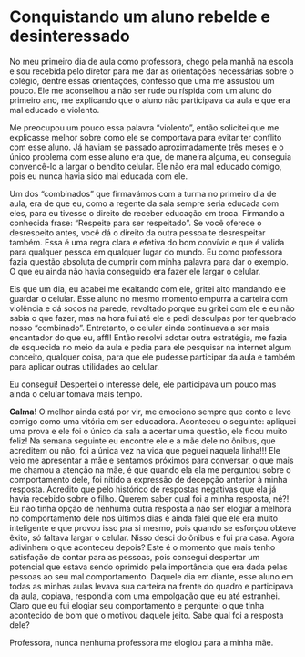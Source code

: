 # Conquistando um aluno rebelde e desinteressado


No meu primeiro dia de aula como professora, chego pela manhã na escola e sou recebida pelo diretor para me dar as orientações necessárias sobre o colégio, dentre essas orientações, confesso que uma me assustou um pouco. Ele me aconselhou a não ser rude ou ríspida com um aluno do primeiro ano, me explicando que o aluno não participava da aula e que era mal educado e violento.

Me preocupou um pouco essa palavra “violento”, então solicitei que me explicasse melhor sobre como ele se comportava para evitar ter conflito com esse aluno. 
Já haviam se passado aproximadamente três meses e o único problema com esse aluno era que, de maneira alguma, eu conseguia convencê-lo a largar o bendito celular. Ele não era mal educado comigo, pois eu nunca havia sido mal educada com ele. 

Um dos “combinados” que firmavámos com a turma no primeiro dia de aula, era de que eu, como a regente da sala sempre seria educada com eles, para eu tivesse o direito de receber educação em troca. 
Firmando a conhecida frase: “Respeite para ser respeitado”.
Se você oferece o desrespeito antes, você dá o direito da outra pessoa te desrespeitar também. Essa é uma regra clara e efetiva do bom convívio e que é válida para qualquer pessoa em qualquer lugar do mundo. Eu como professora fazia questão absoluta de cumprir com minha palavra para dar o exemplo. 
O que eu ainda não havia conseguido era fazer ele largar o celular.

Eis que um dia, eu acabei me exaltando com ele, gritei alto mandando ele guardar o celular. 
Esse aluno no mesmo momento empurra a carteira com violência e dá socos na parede, revoltado porque eu gritei com ele e eu não sabia o que fazer, mas na hora fui até ele e pedi desculpas por ter quebrado nosso “combinado”.
Entretanto, o celular ainda continuava a ser mais encantador do que eu, aff!! 
Então resolvi adotar outra estratégia, me fazia de esquecida no meio da aula e pedia para ele pesquisar na internet algum conceito, qualquer coisa, para que ele pudesse participar da aula e também para aplicar outras utilidades ao celular. 

Eu consegui! Despertei o interesse dele, ele participava um pouco mas ainda o celular tomava mais tempo. 

**Calma!** O melhor ainda está por vir, me emociono sempre que conto e levo comigo como uma vitória em ser educadora. 
    Aconteceu o seguinte: apliquei uma prova e ele foi o único da sala a acertar uma questão, ele ficou muito feliz!
    Na semana seguinte eu encontre ele e a mãe dele no ônibus, que acreditem ou não, foi a única vez na vida que peguei naquela linha!!! 
    Ele veio me apresentar a mãe e sentamos próximos para conversar, o que mais me chamou a atenção na mãe, é que quando ela ela me perguntou sobre o comportamento dele, foi nítido a expressão de decepção anterior à minha resposta. Acredito que pelo histórico de respostas negativas que ela já havia recebido sobre o filho. 
    Querem saber qual foi a minha resposta, né?! 
    Eu não tinha opção de nenhuma outra resposta a não ser elogiar a melhora no comportamento dele nos últimos dias e ainda falei que ele era muito inteligente e que provou isso pra si mesmo, pois quando se esforçou obteve êxito, só faltava largar o celular. Nisso desci do ônibus e fui pra casa. 
Agora adivinhem o que aconteceu depois? 
Este é o momento que mais tenho satisfação de contar para as pessoas, pois consegui despertar um potencial que estava sendo oprimido pela importância que era dada pelas pessoas ao seu mal comportamento.
    Daquele dia em diante, esse aluno em todas as minhas aulas levava sua carteira na frente do quadro e participava da aula, copiava, respondia com uma empolgação que eu até estranhei.
    Claro que eu fui elogiar seu comportamento e perguntei o que tinha acontecido de bom que o motivou daquele jeito. 
    Sabe qual foi a resposta dele?

Professora, nunca nenhuma professora me elogiou para a minha mãe.
